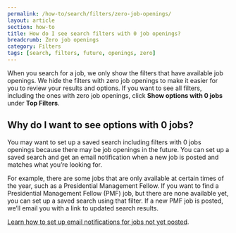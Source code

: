 ```yaml
---
permalink: /how-to/search/filters/zero-job-openings/
layout: article
section: how-to
title: How do I see search filters with 0 job openings?
breadcrumb: Zero job openings
category: Filters
tags: [search, filters, future, openings, zero]
---
```


When you search for a job, we only show the filters that have available job openings.  We hide the filters with zero job openings to make it easier for you to review your results and options.  If you want to see all filters, including the ones with zero job openings, click **Show options with 0 jobs** under **Top Filters**. 

## Why do I want to see options with 0 jobs?
You may want to set up a saved search including filters with 0 jobs openings because there may be job openings in the future. You can set up a saved search and get an email notification when a new job is posted and matches what you’re looking for. 

For example, there are some jobs that are only available at certain times of the year, such as a Presidential Management Fellow.  If you want to find a Presidential Management Fellow (PMF) job, but there are none available yet, you can set up a saved search using that filter. If a new PMF job is posted, we’ll email you with a link to updated search results.

[Learn how to set up email notifications for jobs not yet posted](../../../../faq/search/job/not-posted).


